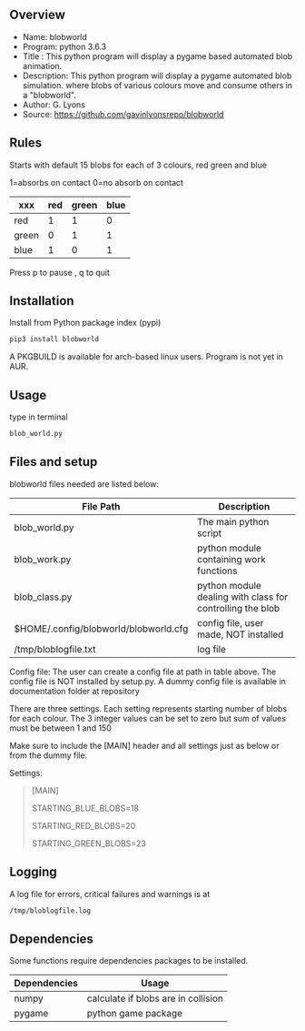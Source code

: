 Overview
--------------------------------------------
* Name: blobworld
* Program: python 3.6.3
* Title : This python program will display a pygame based automated blob animation.
* Description: This python program will display a pygame automated blob simulation.
where blobs of various colours move and consume others in a "blobworld".
* Author: G. Lyons
* Source: https://github.com/gavinlyonsrepo/blobworld

Rules
--------------
Starts with default 15 blobs for each of 3 colours, red green and blue

1=absorbs on contact 0=no absorb on contact

| xxx   | red | green | blue |
| ---   | --- | ----  | ---- |
| red   | 1   | 1     | 0    |
| green | 0   | 1     | 1    |
| blue  | 1   | 0     | 1    |

Press p to pause , q to quit

Installation
---------------------

Install from Python package index (pypi)

```sh
pip3 install blobworld
```

A PKGBUILD is available for arch-based linux users. Program is not 
yet in AUR.

Usage
----------------

type in terminal

```sh
blob_world.py
```

Files and setup
-------------------------
blobworld files needed are listed below:

| File Path | Description |
| ------ | ------ |
| blob_world.py | The main python script |
| blob_work.py| python module containing work functions |
| blob_class.py | python module dealing with class for controlling the blob |
| $HOME/.config/blobworld/blobworld.cfg | config file, user made, NOT installed |
| /tmp/bloblogfile.txt | log file |

Config file: The user can create a config file at path in table above.
The config file is NOT installed by setup.py. 
A dummy config file is available in documentation folder at repository

There are three settings. 
Each setting represents starting number of blobs for each colour.
The 3 integer values can be set to zero but sum of values must be between 
1 and 150 


Make sure to include the [MAIN] header and all settings just as below or from the dummy file.

Settings:

>
>[MAIN]
>
>STARTING_BLUE_BLOBS=18
>
>STARTING_RED_BLOBS=20
>
>STARTING_GREEN_BLOBS=23
>


Logging
-----------------
A log file for errors, critical failures and warnings is at 

```sh
/tmp/bloblogfile.log
```

Dependencies
-----------------
Some functions require dependencies packages to be installed.

| Dependencies| Usage |
| ------ | ------ |
| numpy |  calculate if blobs are in collision |
| pygame| python game package |

